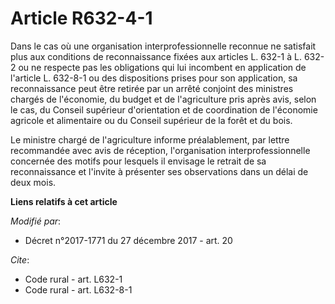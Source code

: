 # Article R632-4-1

Dans le cas où une organisation interprofessionnelle reconnue ne satisfait plus aux conditions de reconnaissance fixées aux
articles L. 632-1 à L. 632-2 ou ne respecte pas les obligations qui lui incombent en application de l'article L. 632-8-1 ou
des dispositions prises pour son application, sa reconnaissance peut être retirée par un arrêté conjoint des ministres
chargés de l'économie, du budget et de l'agriculture pris après avis, selon le cas, du Conseil supérieur d'orientation et de
coordination de l'économie agricole et alimentaire ou du Conseil supérieur de la forêt et du bois.

Le ministre chargé de l'agriculture informe préalablement, par lettre recommandée avec avis de réception, l'organisation
interprofessionnelle concernée des motifs pour lesquels il envisage le retrait de sa reconnaissance et l'invite à présenter
ses observations dans un délai de deux mois.

**Liens relatifs à cet article**

_Modifié par_:

  - Décret n°2017-1771 du 27 décembre 2017 - art. 20

_Cite_:

  - Code rural - art. L632-1
  - Code rural - art. L632-8-1
